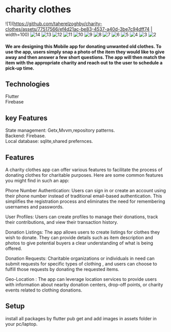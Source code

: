 

# charity clothes
![1](https://github.com/taherelzoghby/charity-clothes/assets/77517566/ef4d21ac-be83-4537-a40d-3be7c94dff74 | width=100)
![14](https://github.com/taherelzoghby/charity-clothes/assets/77517566/194739cb-1f88-4607-9272-f1e899ca7546)
![13](https://github.com/taherelzoghby/charity-clothes/assets/77517566/550b83bf-a944-453e-b058-595570cee5f9)
![12](https://github.com/taherelzoghby/charity-clothes/assets/77517566/529659ef-1dc8-4ef5-aef4-8c22dd90635c)
![11](https://github.com/taherelzoghby/charity-clothes/assets/77517566/b0bcfe3c-4297-47c4-8f15-c65c502ca1fd)
![10](https://github.com/taherelzoghby/charity-clothes/assets/77517566/449e5c5b-97d2-4279-af51-fb546048ae53)
![9](https://github.com/taherelzoghby/charity-clothes/assets/77517566/f89338a1-c4bb-4909-95ef-1f9f99cc7c09)
![8](https://github.com/taherelzoghby/charity-clothes/assets/77517566/f10157e9-03ef-4775-b143-1e91809abf27)
![7](https://github.com/taherelzoghby/charity-clothes/assets/77517566/9a797b89-a5f4-4f23-b979-a4729fac47ca)
![6](https://github.com/taherelzoghby/charity-clothes/assets/77517566/296202e1-3eac-42f9-a473-b23144972163)
![5](https://github.com/taherelzoghby/charity-clothes/assets/77517566/861ac814-8129-477b-b852-4c2e28a13f32)
![4](https://github.com/taherelzoghby/charity-clothes/assets/77517566/e0862704-cc59-4b60-a06c-3b51ab08252b)
![3](https://github.com/taherelzoghby/charity-clothes/assets/77517566/db18e790-0b1e-4a81-bad6-6a6dd30c47f3)
![2](https://github.com/taherelzoghby/charity-clothes/assets/77517566/b836c5a3-280a-4c23-be0d-4f3c8ccbf065)



#### We are designing this Mobile app for donating unwanted old clothes. To use the app, users simply snap a photo of the item they would like to give away and then answer a few short questions. The app will then match the item with the appropriate charity and reach out to the user to schedule a pick-up time.

## Technologies
Flutter<br>
Firebase<br>
## key Features
State management: Getx,Mvvm,repository patterns.<br>
Backend: Firebase.<br>
Local database: sqlite,shared prefernces.<br> 

## Features
A charity clothes app can offer various features to facilitate the process of donating clothes for charitable purposes. Here are some common features you might find in such an app:

Phone Number Authentication: Users can sign in or create an account using their phone number instead of traditional email-based authentication. This simplifies the registration process and eliminates the need for remembering usernames and passwords.

User Profiles: Users can create profiles to manage their donations, track their contributions, and view their transaction history.

Donation Listings: The app allows users to create listings for clothes they wish to donate. They can provide details such as item description and photos to give potential buyers a clear understanding of what is being offered.

Donation Requests: Charitable organizations or individuals in need can submit requests for specific types of clothing , and users can choose to fulfill those requests by donating the requested items.

Geo-Location : The app can leverage location services to provide users with information about nearby donation centers, drop-off points, or charity events related to clothing donations.

## Setup
install all packages by flutter pub get and add images in assets folder in your pc/laptop.
